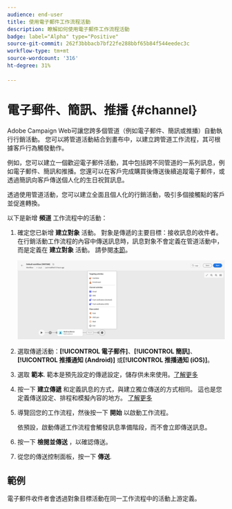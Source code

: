 ```yaml
---
audience: end-user
title: 使用電子郵件工作流程活動
description: 瞭解如何使用電子郵件工作流程活動
badge: label="Alpha" type="Positive"
source-git-commit: 262f3bbbacb7bf22fe288bbf65b84f544eedec3c
workflow-type: tm+mt
source-wordcount: '316'
ht-degree: 31%

---
```



# 電子郵件、簡訊、推播 {#channel}

Adobe Campaign Web可讓您跨多個管道（例如電子郵件、簡訊或推播）自動執行行銷活動。 您可以將管道活動結合到畫布中，以建立跨管道工作流程，其可根據客戶行為觸發動作。

例如，您可以建立一個歡迎電子郵件活動，其中包括跨不同管道的一系列訊息，例如電子郵件、簡訊和推播。您還可以在客戶完成購買後傳送後續追蹤電子郵件，或透過簡訊向客戶傳送個人化的生日祝賀訊息。

透過使用管道活動，您可以建立全面且個人化的行銷活動，吸引多個接觸點的客戶並促進轉換。

以下是新增 **頻道** 工作流程中的活動：

1. 確定您已新增 **建立對象** 活動。 對象是傳遞的主要目標：接收訊息的收件者。 在行銷活動工作流程的內容中傳送訊息時，訊息對象不會定義在管道活動中，而是定義在 **建立對象** 活動。 請參閱[本節](build-audience.md)。

   ![](../../msg/assets/add-delivery-in-wf.png)

1. 選取傳遞活動：**[!UICONTROL 電子郵件]**、**[!UICONTROL 簡訊]**、**[!UICONTROL 推播通知 (Android)]** 或&#x200B;**[!UICONTROL 推播通知 (iOS)]**。

1. 選取 **範本**. 範本是預先設定的傳遞設定，儲存供未來使用。[了解更多](../../msg/delivery-template.md)

1. 按一下 **建立傳遞** 和定義訊息的方式，與建立獨立傳送的方式相同。 這也是您定義傳送設定、排程和模擬內容的地方。 [了解更多](../../msg/gs-messages.md)

1. 導覽回您的工作流程，然後按一下 **開始** 以啟動工作流程。

   依預設，啟動傳遞工作流程會觸發訊息準備階段，而不會立即傳送訊息。

1. 按一下 **檢閱並傳送** ，以確認傳送。

1. 從您的傳送控制面板，按一下 **傳送**.

## 範例


<!--
description, which use case you can perform (common other activities that you can link before of after the activity)

how to add and configure the activity

example of a configured activity within a workflow
The Email delivery activity allows you to configure the sending an email in a workflow. 

-->



<!-- Scheduled emails available?

This can be a single send email and sent just once, or it can be a recurring email.
* Single send emails are standard emails, sent once.
* Recurring emails allow you to send the same email multiple times to different targets over a defined period. You can aggregate the deliveries per period in order to get reports that correspond to your needs.

When linked to a scheduler, you can define recurring emails.-->

電子郵件收件者會透過對象目標活動在同一工作流程中的活動上游定義。

<!--The message preparation is triggered according to the workflow execution parameters. From the message dashboard, you can select whether to request or not a manual confirmation to send the message (required by default). You can start the workflow manually or place a scheduler activity in the workflow to automate execution.-->
